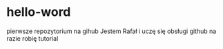 # hello-word
pierwsze repozytorium na gihub
Jestem Rafał i uczę się obsługi github
na razie robię tutorial
